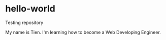 # hello-world
Testing repository

My name is Tien. I'm learning how to become a Web Developing Engineer.
